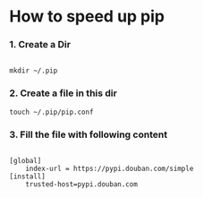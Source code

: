 # How to speed up pip

### 1. Create a Dir

```

mkdir ~/.pip

```

### 2. Create a file in this dir

```
touch ~/.pip/pip.conf

```

### 3. Fill the file with following content

```

[global]
    index-url = https://pypi.douban.com/simple
[install]
    trusted-host=pypi.douban.com

```
